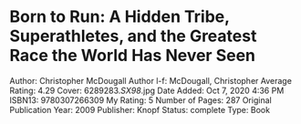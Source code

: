 # Born to Run: A Hidden Tribe, Superathletes, and the Greatest Race the World Has Never Seen

Author: Christopher McDougall
Author l-f: McDougall, Christopher
Average Rating: 4.29
Cover: 6289283._SX98_.jpg
Date Added: Oct 7, 2020 4:36 PM
ISBN13: 9780307266309
My Rating: 5
Number of Pages: 287
Original Publication Year: 2009
Publisher: Knopf
Status: complete
Type: Book